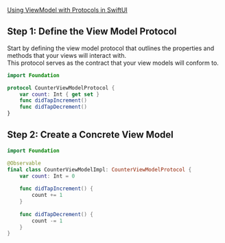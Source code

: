 [Using ViewModel with Protocols in SwiftUI](https://medium.com/@azalazar/using-viewmodel-protocols-in-swiftui-7f8818342af1)

## Step 1: Define the View Model Protocol
Start by defining the view model protocol that outlines the properties and methods that your views will interact with.     
This protocol serves as the contract that your view models will conform to.

```swift
import Foundation

protocol CounterViewModelProtocol {
    var count: Int { get set }
    func didTapIncrement()
    func didTapDecrement()
}
```

## Step 2: Create a Concrete View Model

```swift
import Foundation

@Observable
final class CounterViewModelImpl: CounterViewModelProtocol {
    var count: Int = 0
    
    func didTapIncrement() {
        count += 1
    }
    
    func didTapDecrement() {
        count -= 1
    }
}
```
